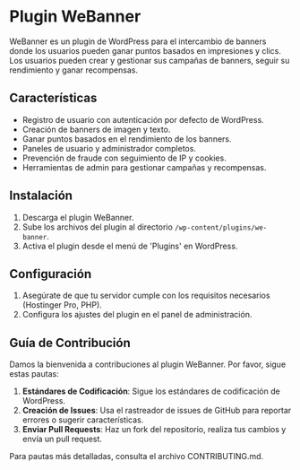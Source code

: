 # Plugin WeBanner

WeBanner es un plugin de WordPress para el intercambio de banners donde los usuarios pueden ganar puntos basados en impresiones y clics. Los usuarios pueden crear y gestionar sus campañas de banners, seguir su rendimiento y ganar recompensas.

## Características
- Registro de usuario con autenticación por defecto de WordPress.
- Creación de banners de imagen y texto.
- Ganar puntos basados en el rendimiento de los banners.
- Paneles de usuario y administrador completos.
- Prevención de fraude con seguimiento de IP y cookies.
- Herramientas de admin para gestionar campañas y recompensas.

## Instalación

1. Descarga el plugin WeBanner.
2. Sube los archivos del plugin al directorio `/wp-content/plugins/we-banner`.
3. Activa el plugin desde el menú de 'Plugins' en WordPress.

## Configuración

1. Asegúrate de que tu servidor cumple con los requisitos necesarios (Hostinger Pro, PHP).
2. Configura los ajustes del plugin en el panel de administración.

## Guía de Contribución

Damos la bienvenida a contribuciones al plugin WeBanner. Por favor, sigue estas pautas:

1. **Estándares de Codificación**: Sigue los estándares de codificación de WordPress.
2. **Creación de Issues**: Usa el rastreador de issues de GitHub para reportar errores o sugerir características.
3. **Enviar Pull Requests**: Haz un fork del repositorio, realiza tus cambios y envía un pull request.

Para pautas más detalladas, consulta el archivo CONTRIBUTING.md.
